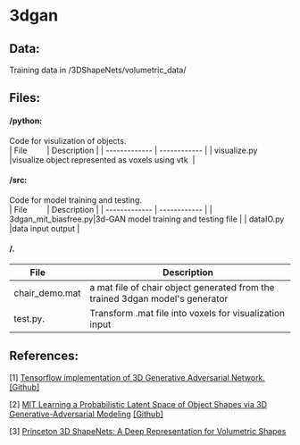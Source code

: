 # 3dgan

## Data:
Training data in /3DShapeNets/volumetric_data/

## Files:
#### /python:  
Code for visulization of objects.  
| File          | Description  |
| ------------- | ------------ |
| visualize.py   |visualize object represented as voxels using vtk  |


#### /src:  
Code for model training and testing.  
| File          | Description  |
| ------------- | ------------ |
| 3dgan_mit_biasfree.py|3d-GAN model training and testing file                               |
| dataIO.py            |data input output                                                    |

#### /. 
| File          | Description  |
| ------------- | ------------ |
| chair_demo.mat|a mat file of chair object generated from the trained 3dgan model's generator |
| test.py.      |Transform .mat file into voxels for visualization input|


## References:
[1]
[Tensorflow implementation of 3D Generative Adversarial Network.](https://meetshah1995.github.io/gan/deep-learning/tensorflow/visdom/2017/04/01/3d-generative-adverserial-networks-for-volume-classification-and-generation.html "")
[[Github]](https://github.com/meetshah1995/tf-3dgan "")


[2]
[MIT Learning a Probabilistic Latent Space of Object Shapes via 3D Generative-Adversarial Modeling](http://3dgan.csail.mit.edu "")
[[Github]](https://github.com/zck119/3dgan-release "")


[3]
[Princeton 3D ShapeNets: A Deep Representation for Volumetric Shapes](http://3dshapenets.cs.princeton.edu "")



